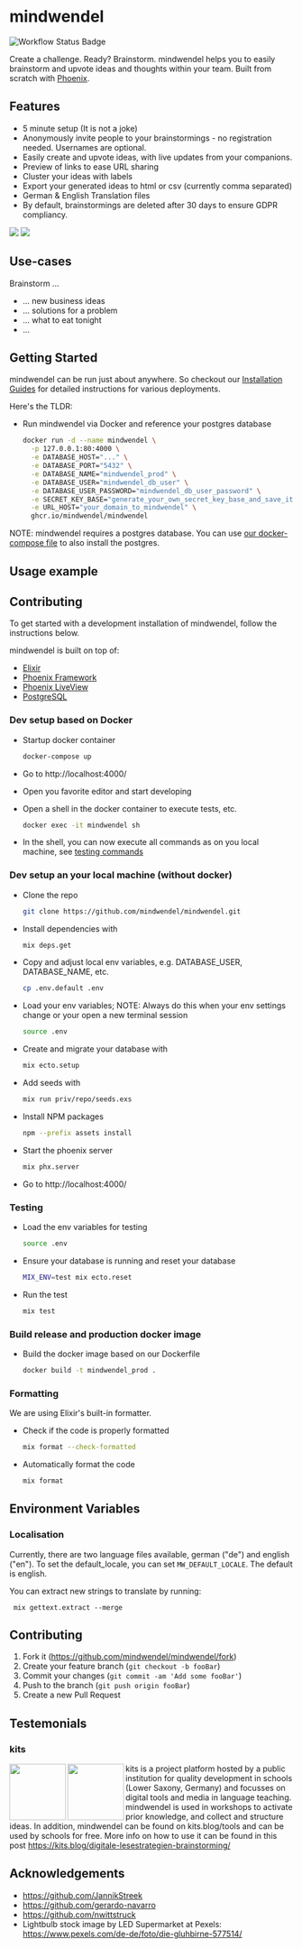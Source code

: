 # mindwendel

![Workflow Status Badge](https://github.com/mindwendel/mindwendel/workflows/ci_cd/badge.svg)

Create a challenge. Ready? Brainstorm. mindwendel helps you to easily brainstorm and upvote ideas and thoughts within your team. Built from scratch with [Phoenix](https://www.phoenixframework.org).

## Features

- 5 minute setup (It is not a joke)
- Anonymously invite people to your brainstormings - no registration needed. Usernames are optional.
- Easily create and upvote ideas, with live updates from your companions.
- Preview of links to ease URL sharing
- Cluster your ideas with labels
- Export your generated ideas to html or csv (currently comma separated)
- German & English Translation files
- By default, brainstormings are deleted after 30 days to ensure GDPR compliancy.

![](docs/screenshot.png)
![](docs/screenshot2.png)

## Use-cases

Brainstorm ...

- ... new business ideas
- ... solutions for a problem
- ... what to eat tonight
- ...

## Getting Started

mindwendel can be run just about anywhere. So checkout our [Installation Guides](./docs/installing_mindwendel.md) for detailed instructions for various deployments.

Here's the TLDR:

- Run mindwendel via Docker and reference your postgres database

  ```sh
  docker run -d --name mindwendel \
    -p 127.0.0.1:80:4000 \
    -e DATABASE_HOST="..." \
    -e DATABASE_PORT="5432" \
    -e DATABASE_NAME="mindwendel_prod" \
    -e DATABASE_USER="mindwendel_db_user" \
    -e DATABASE_USER_PASSWORD="mindwendel_db_user_password" \
    -e SECRET_KEY_BASE="generate_your_own_secret_key_base_and_save_it" \
    -e URL_HOST="your_domain_to_mindwendel" \
    ghcr.io/mindwendel/mindwendel
  ```

NOTE: mindwendel requires a postgres database. You can use [our docker-compose file](./docs/installing_mindwendel.md#running-on-docker-compose) to also install the postgres.

## Usage example

## Contributing

To get started with a development installation of mindwendel, follow the instructions below.

mindwendel is built on top of:

- [Elixir](https://elixir-lang.org/install.html)
- [Phoenix Framework](https://hexdocs.pm/phoenix/installation.html#phoenix)
- [Phoenix LiveView](https://github.com/phoenixframework/phoenix_live_view)
- [PostgreSQL](https://www.postgresql.org)

### Dev setup based on Docker

- Startup docker container
  ```sh
  docker-compose up
  ```
- Go to http://localhost:4000/

- Open you favorite editor and start developing

- Open a shell in the docker container to execute tests, etc.

  ```sh
  docker exec -it mindwendel sh
  ```

- In the shell, you can now execute all commands as on you local machine, see [testing commands](#testing)

### Dev setup an your local machine (without docker)

- Clone the repo
  ```sh
  git clone https://github.com/mindwendel/mindwendel.git
  ```
- Install dependencies with
  ```sh
  mix deps.get
  ```
- Copy and adjust local env variables, e.g. DATABASE_USER, DATABASE_NAME, etc.
  ```sh
  cp .env.default .env
  ```
- Load your env variables; NOTE: Always do this when your env settings change or your open a new terminal session
  ```sh
  source .env
  ```
- Create and migrate your database with
  ```sh
  mix ecto.setup
  ```
- Add seeds with
  ```sh
  mix run priv/repo/seeds.exs
  ```
- Install NPM packages
  ```sh
  npm --prefix assets install
  ```
- Start the phoenix server
  ```sh
  mix phx.server
  ```
- Go to http://localhost:4000/

### Testing

- Load the env variables for testing
  ```sh
  source .env
  ```
- Ensure your database is running and reset your database
  ```sh
  MIX_ENV=test mix ecto.reset
  ```
- Run the test
  ```sh
  mix test
  ```

### Build release and production docker image

- Build the docker image based on our Dockerfile
  ```sh
  docker build -t mindwendel_prod .
  ```

### Formatting

We are using Elixir's built-in formatter.

- Check if the code is properly formatted
  ```sh
  mix format --check-formatted
  ```
- Automatically format the code
  ```sh
  mix format
  ```

## Environment Variables

### Localisation
 
 Currently, there are two language files available, german ("de") and english ("en"). To set the default_locale, you can set `MW_DEFAULT_LOCALE`. The default is english.

 You can extract new strings to translate by running:
 ```
  mix gettext.extract --merge
 ```

## Contributing

1. Fork it (<https://github.com/mindwendel/mindwendel/fork>)
2. Create your feature branch (`git checkout -b fooBar`)
3. Commit your changes (`git commit -am 'Add some fooBar'`)
4. Push to the branch (`git push origin fooBar`)
5. Create a new Pull Request

## Testemonials

### kits

<img src="docs/kits_logo.svg" width=100px align="left">
<img src="docs/nlq-medienberatung-niedersachsen.svg" width=100px align="left">

kits is a project platform hosted by a public institution for quality
development in schools (Lower Saxony, Germany) and focusses on digital tools
and media in language teaching. mindwendel is used in workshops to activate
prior knowledge, and collect and structure ideas. In addition, mindwendel can
be found on kits.blog/tools and can be used by schools for free. More info on
how to use it can be found in this post https://kits.blog/digitale-lesestrategien-brainstorming/


## Acknowledgements

- https://github.com/JannikStreek
- https://github.com/gerardo-navarro
- https://github.com/nwittstruck
- Lightbulb stock image by LED Supermarket at Pexels: https://www.pexels.com/de-de/foto/die-gluhbirne-577514/
